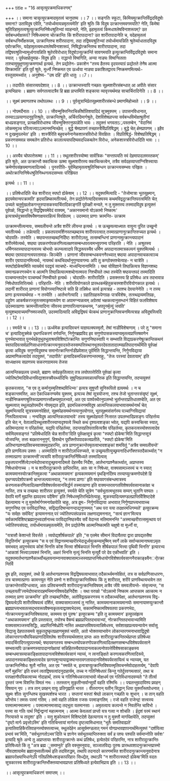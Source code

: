 +++
title = "16 आसृत्युपक्रमाधिकरणम्"

+++
।। समाना चासृत्युपक्रमादमृतत्वं चानुपाष्य ।। 7 ।। सङ्गतिः स्फुटा, किमियमुत्क्रान्तिर्विद्वदविदुषोः समाना? उताविदुष एवेति, "तयोर्ध्वमायन्नमृतत्वमेति' इति श्रुतिः किं विदुष उत्क्रान्तमवगमयति? नेति, किमेषा श्रुतिरिहामृतत्वश्रुत्युत्क्रान्तिनिषेधश्रुतिभ्यां व्याहन्यते, नेति, इहामृतत्वं किमधाश्लेषविनाशरूपम्? उत सर्वबन्धमोक्षरूपं? निषिध्यमाना चोत्क्रान्तिः किं शरीरापादाना? उत शारीरापादानेति च, यदेहामृतत्वं सर्वबन्धनिर्मोक्षरूपम्, उत्क्रान्तिश्च शरीरपादाना, तदा तद्विषयश्रुतिभ्यां तयोर्ध्वमायन्निति श्रुतेर्व्याधातादविदुष एवोत्क्रन्तिः, यदेहामृतत्वमधाश्लेषविनाशारूपं, निषिद्धोत्क्रन्तिश्च शारीरापादाना, तदा तद्विषयश्रुतिभ्यामूर्ध्वगायन्निति श्रुतेरविरोधात् विदुषोऽप्युत्क्रार्न्ति सावगमयति इत्युत्क्रान्तिर्विद्वदविदुषोः समाना स्यात् । पूर्वपक्षहेतुमाह- विदुष इति । राद्धान्ते विष्वगिति, अन्या नाड्यः विष्वग्वितताः ताश्चामुमुक्षूणामुत्क्रमणार्था इत्यर्थः, तेन प्रद्योतेन- प्रकाशेन "तस्य हैतस्य दृदयस्याग्रं प्रद्योतते तेनैष आत्मा विष्क्रामति' इति पूर्वं श्रुतेः, मूर्ध्नो निष्क्रमत एव ऊर्ध्वया नाड्या प्रकाशितद्वारय निष्क्रमणमित्यर्थः- वस्तुसामर्थ्यात् । अनुशेष्य- "उष दहि' इति धातुः ।।7।।

।। तदापीतेः संसारव्यपदेशात् ।। 8 ।। उत्क्रान्तस्यापि गच्छतः सूक्ष्मशरीरसंबन्धात् आ अपीतेः संसार इत्यभिप्रायः । ब्रह्मणः सर्वगतत्वादत्रैव हि ब्रह्म प्राप्तमिति शङ्काया व्यावृत्त्यर्थमाह साचार्चिरादिनेति ।। 8 ।।

।। सूक्ष्मं प्रमाणतश्च तथोपलब्धः ।। 9 ।। पूर्वसूत्राभिप्रेतसूक्ष्मशरीरसंबन्धे प्रमाणमिहोच्यते ।। 9 ।।

।। नोपमर्देनातः ।। 10 ।। जीवन्मुक्त्तिनिराचिकीर्षातिशयादिदं सूत्रमुक्त्तम् । उपासनविधानात्, तस्याऽऽप्रयाणादनुवृत्तिश्रुतेः, उत्क्रान्तिश्रुतेः, अर्चिरादिमार्गश्रुतेः, देशविशेषप्राप्त्या सर्वबन्धविमोक्षश्रुतीनां बाधप्रसङ्गात्, प्रत्यक्षविरोधाश्च जीवन्मुक्त्तिरनुपपन्नेति भावः । तदुक्त्तं भगवताऽ्रपस्तम्बेन, "वेदानिमं लोकममुञ्च परित्यज्याऽऽत्मानमन्विच्छेत् । बुद्धे श्रेमप्रापणं तच्छास्त्रैर्विप्रतिषिद्धम् । बुद्धे चेत् क्षेमप्रापणम् । इहैव न दुःखमुपलभेत' इति । शास्त्रैरिति बहुवचनेनानेकशास्त्रविरोधो विवक्षितः । विप्रतिषिद्धं- विशेषप्रतिषिद्धम् । प्रकरणसमवन्न समबलेन प्रतिरोधः कालात्ययापदिष्यवदधिकबलेन विरोधः, अनेकशास्त्रविरोधादिति भावः ।। 10 ।।

।। अस्यैव चोपपत्तेरूष्मा ।। 11 ।। स्थूलशरीरस्योष्मा सार्वत्रिकः "सन्तापयति स्वं देहमापादलमस्तकम्' इति श्रुतेः, अत उत्क्रान्तौ क्काचित्क ऊष्मा सूक्ष्मशरीरस्य क्काचित्कत्वेन, तत्रैव सर्वदहव्याप्ताग्निशिस्वायाः क्रमेणोपसंह्रयमाणत्वादित्यर्थः । पुनरपीति- पूर्वमिहामृतत्वश्रुतिनिबन्धन उत्क्रान्त्यसम्भवः परिहृतः । अथोत्क्रान्तिनिषेधश्रुतिनिब्धनत्वदसम्भवः परिह्रियत

इत्यर्थः ।। 11 ।।

।। प्रतिषेधादिति चेन्न शारीरात् स्पष्टो ह्येकेषाम् ।। 12 ।। यदुक्त्तमित्यादि - "तेजोमात्राः भूतसूक्ष्मान्, हृदयमेवान्वपक्रामति' हृदयान्निष्कामतीत्यर्थः, तेन प्रद्योतेनेत्यादिवाक्यस्य कथमविद्वदुत्क्रान्तिपरत्वमिति चेत् उच्यते चतुर्मुखलोकगन्तुरुपासकस्यार्चिरादिकाङ्गर्ति पूर्वपक्षी मन्यते, न तु मुक्त्तस्य तस्मादविदुष इत्युक्त्तं पूर्वपक्षे, सिद्धान्ते तु विद्वद्विषयमेवेदं वाक्यम्, "अकानयमानो योऽकामो निष्कामः' इत्यत्रार्थपुत्रववविषयैषणाक्षयराहित्यं विवक्षितम् । उदस्मात् प्राणाः क्रामन्ति- उत्क्राम

उत्क्रामन्तीत्यन्वयः, समवलीयन्ते अत्रैव शरीरे लीयन्त इत्यर्थः । स ऊच्छ्रयत्याध्मातः वायुना पूरित उच्छूनो भवतीत्यर्थः । तन्नेत्यादि । प्रकतपरामर्शिनस्तच्छब्दस्य शारीरपरत्वात् तस्मात्प्राणानुत्क्रान्तिरुच्यत इत्यर्थः । चोदयति- तस्येति । षष्ठयन्ततच्छब्दनिर्दिष्टः शारीरोऽस्तु, तत्सम्बन्धिनां प्राणानामुत्क्रान्त्यपादानं शरीरमेवेत्यर्थः, षष्ठ्या उपकरणोपकरणित्वलक्षणसम्बन्धपरत्वमभ्युपगम्य परिहरति । नेति । अश्रुतस्य धर्मिणस्तस्यापादानत्वस्य चोभयोः कल्प्यत्वादापे सिद्धरूपस्यैव धर्मिण अपादानातमात्रकल्पनं युक्त्तमित्यर्थः । षष्ठ्या एवापादानत्वपरतामाह- किञ्चेति । प्राणानां जीवसम्बन्धकवननैरथ्यात् षष्ठया अपादानवाचकत्वाञ्च शारीर एवापादानमित्यर्थः, नायमर्थ कथंचिदर्थानुगुण्यावगम्यः अपि तु कण्ठोक्त्तश्चेत्याह- न चात्रेति । स्पष्टोह्येकेषामिति व्याख्येयं पदद्वयं व्याचष्टे- माध्यन्दिनानामिति । यथा योविज्ञाने तिष्ठन्नित्यत्र विज्ञानशब्दः समानप्रकरणस्थेन य आत्मनि तिष्ठन्नित्यात्मशब्देनात्मपरा निश्चीयते तथा तस्येति षष्ठयन्तपदं तस्मादिति पञ्चम्यन्तपदेन पञ्चम्यर्थं निश्चीयते इत्यर्थः । चोदयति- शारीरादिति । प्रसक्त्तस्य हि प्रतिषेधः अत्र तदभावान्न निषेधोपपत्तिरित्यर्थः । परिहरति- नेति । शरीरवियोगकाले प्रारब्धकर्महेतुकचरमशरीरवियोगकाल इत्यर्थः । तदानीं शारीरात् प्राणानां वियोगस्यानिष्टत्वे सति हि तन्निषेधः कार्य इत्यत्राह - ततश्च देवयानेनेति । न तस्य प्राणा इत्यस्यार्थमाह - न तस्येति । आर्तभागेत्यादि । ग्रहातिग्रहरूपेणग्रहः पात्रविशेषः, तत्स्थद्रव्यमतिग्रहः, दद्रूपेण आकर्षकरज्जुतत्समाकृष्यरूपेण वा अपामग्न्यन्नत्वम् अग्रेरषां भक्षकत्वानुसम्धानं विहितं फलविशेषाय उदस्मात्प्राणाः क्रामन्तीत्यादिना जीवस्य प्राणापरित्यागकथनम्, "अपपुनर्मृत्युं जयति' मृत्युशब्दवाच्यमग्निमपजयति, उदस्मादित्यादि अविद्वद्विषयं चेत्कथं प्राणानुक्रान्तिवचनमित्यत्राह अविदुषस्त्विदि ।। 12 ।।

।। स्मर्यते च ।। 13 ।। ऊर्ध्वमेक इत्यादिवचनं याज्ञवल्क्यस्मृतौ, तेषां नाडीविशेषाणाम् । परे तु "समाना च' इत्यादिसूत्रमेकं पृथगधिकरणं वर्णयन्ति, निर्गुणब्रह्मविद इव सगुणोपासकस्याप्यमृतत्वप्राप्तिश्रवणेन पुनर्भवाभावात् पुनर्भवहेतुभूतभूताश्रयविशिष्टोत्क्रान्तिः सगुणनिष्ठस्यापि न सम्भवति विद्याप्रकरणेषूत्क्रान्तिकथनं स्वापादिवत्सर्वप्राणिसाधारणोत्क्रान्त्यनुवादस्तेजस्सम्पत्तिस्थानभूतपरदेवतातादात्म्यप्रतिपादनार्थमिति पूर्वपक्षं कृत्वा अविदुषः सगुणविदुषश्च समानोत्क्रान्तिर्नाडीप्रवेशात् पूर्वमिति सिद्धान्तयन्ति, निर्गुणविद्याया अप्रामाणिकत्वादेवं तदयुक्त्तं, "तदापीतेः' इत्यादिकमधिकरणान्तरमाहुः, "तेजः परस्यां देवतायाम्' इति साध्यक्षस्य सप्राणस्य सकरणग्रामस्य तेजस

आत्यन्तिकप्रलय उच्यते, ब्रह्मणः सर्वप्रकृतित्वात् तत्र लयोपपत्तेरिति पूर्वपक्षं कृत्वा ज्योतिष्टोमादिविधानविद्याशास्त्रवैयर्थ्यादिभिः सुषुप्तिप्रलयवन्नात्यन्तिक इति सिद्धान्तयन्ति, तदप्ययुक्त्तं

कृतकरत्वात्, "स एव तु कर्मानुस्मृतिशब्दविधिभ्यः' इत्यत्र सुषुप्तौ सुनिरूपितो ह्ययमर्थः । न च शङ्कान्तमस्ति, अत ऐकाधिकरण्यमेव युक्त्तम्, इत्यञ्च तेषां सूत्रयोजना, तश्च तेजो भूतान्तरसंसृष्टं सूक्ष्मं, नाडीनिष्क्रमणश्रुतिरूपप्रमाणात्त्सौक्ष्म्यमुपलभ्यते, अत एव पार्श्वस्थैरनुपलम्भो भूर्तान्तराप्रतिधातश्चेति, अत एव सूक्ष्मत्वात् स्थूलदहोपमर्देन नोपमृद्यत इति, इदमधिकरणमविदुष आत्यन्तिकलयाभावासमर्थनार्थं चेत् सूक्ष्मभित्यादि सूत्रत्रयमनपेक्षितं, सूक्ष्मपेहसमर्थनस्यानुपयोगात्, भूतसूक्ष्मसंसर्गस्य पञ्चाग्निविद्यायां निरूपितत्वाच्च । नन्वविदुष आत्यन्तिकलयाभावे' तस्य सूक्ष्मदेहवतो निःसरत उपलम्भादिप्रसङ्गः परिहर्त्तव्य इति चेत् न, वेतालादिस्थूलशरीरस्याप्यदृश्यत्वे स्थिते कथं दृश्यत्वशङ्का भवेत्, यद्यपि कस्यचित्सा स्यात्, अतिमन्दतया न परिहर्तव्या, यद्यपि परिहर्तव्या, तदन्तरप्रतिपत्तावित्यत्रैव परिहर्तव्या, कृतकरत्वस्योक्त्तत्वादेव सर्वमिदमसङ्गतं "प्रतिषेधादिति चेन्न शारीरा'दिति पूर्वपक्षसूत्रं कृत्वा "स्पष्टो ह्येकेषा'मिति सिद्धान्तसूत्रं योजयन्ति, तत्ता बदक्षराननुगुणं, हिशब्देन पूर्वोक्त्तोपपादकत्वप्रतीतेः, "स्पष्टो ह्येकेषा'मिति अतिभागप्रश्नप्रतिवचनवाक्यमुदाहरन्ति, अत्र प्राणानुक्रान्तेरमृतत्वाभावशङ्कां शमयितुं "अत्रैव समवलीयन्ते' इति प्राणविलय उक्त्तः । अस्मादिति न शारीरोऽवधिरुच्यते, स उच्छ्रयतीत्युच्छ्रयनादिधर्गोक्त्तस्तदैकार्थ्यात् "न तस्मात्प्राणा उत्क्रामन्ती'त्यत्रापि शरीरादुत्क्रान्तिर्निषिध्यते तस्मादित्यस् प्रकृतपरानर्शित्वेऽप्यभेदोपचारादुच्छ्रयनादिमतो देहस्यैव निर्देशः, आर्तभागप्रश्नैकार्थ्यात्, अप्राप्तस्य निषेधायोगाच्च । न च शारीरादुत्क्रान्तेः प्राप्तिरस्ति, अतः सा न निषेध्या, वाक्यसामञ्जस्यं च न स्यात् कामयमानस्योत्क्रान्तिमुकत्वा "अथाकामयमान' इत्यकामयमानं पृथङ्निर्दिश्य तस्याप्युत्क्रमणोपदेशे हि पृथग्व्यपदेशोपक्रमो भ्रान्तजल्पवत्स्यात्, "न तस्य प्राणाः' इति षष्ठयवगसंबन्धमात्रस्य करणत्वकरणित्वादिलक्षणविशेषपर्यवसानसिर्द्धर्न तस्मात्प्राणा इति वाक्यन्तरावगतविशेषपर्यवसानाकांक्षा च नास्ति, तत्र च तच्छब्दः शारीरपर इत्युक्त्तं, स्मर्यते चेति सूत्रेण "सर्वभूतात्मभूतस्य सम्यग् भूतानि पश्यतः । देवापि मार्गे मुह्यन्ति ह्यपदस्य पदैषिण' इति निषेधस्मृतिरभिप्रेतेत्याहुः, शुकस्यादित्यमण्डलप्राप्तिर्विशिष्टदेशे देहत्यामाय न तु मुक्त्तेर्मार्गगमनापेक्षयेति चाहुः, अत्र व्रूमः- निर्गुणविद्याया अभावात् निर्गुणप्राप्त्यभावाच्च सगुणनिष्ठ एव परविद्यानिष्ठः, सद्विद्यादिष्वप्यानन्दाद्यनुगममत् "अथ परा यया तदक्षरमधिगम्यते' इत्युपक्रम्य "यः सर्वज्ञः सर्ववित्' इत्यामननात् परं ज्योतिरुपसंपन्नस्य लक्षणाद्यमननात्, "सत्यं ज्ञान'मित्यत्र सर्वकामविशिष्टब्रह्मानुभवदर्शनाच्च परविद्यानिष्ठस्यैव सर्वे वेदान्ता मतिमामनन्ति "अस्माच्छरीरात्समुत्थाय परं ज्योतिरुपसंपद्य, तयोर्ध्वमायन्नमृतत्वमेति, तेन प्रद्योतेनैष आत्मानिष्कामति चक्षुषो वा मूर्ध्नो वा,

"यत्रासौ केशान्तो विवर्त्तते । व्यपोद्यशीर्षकपाले' इति ,"स एतमेव सीमानं विदायैतया द्वारा प्रापद्यतसैषा विदृतिर्नाम' इत्युपक्रम्य "स य एवं विद्वानस्माच्छरीरभेदादूर्ध्वमुत्कम्यामुष्मिन् स्वर्गे लाके सर्वान्कामानाष्त्वाऽमृतः समभवत् अपुनर्भवाय कोशं भिनत्ति कोश भित्त्वा शीर्षकपालं भिनत्ति शीर्षकपालं भित्त्वा पृथिवी भिनत्ति' इत्यारभ्य "आकाशं भित्त्वाऽव्यक्त्तं भिनत्ति, अक्षरं भिनत्ति मृत्युं भिनत्ति मृत्युर्वै परे देव एकीभवति' इति । यदुक्त्तमार्तभागप्रश्नैकार्थ्योच्छ्वयनाम्नानवाक्यासामञ्जस्याप्राप्तनिषेधायोगविशेषपर्यवसाननैराकाङ्क्ष्यैनर्ोत्क्रान्तिर्वि

दुष इति, तदयुक्त्तं, तथो हि आर्तभागप्रश्नस्य विद्वद्विषयत्वाभावात् तदैकार्थ्यमनपेक्षितं, तत्र स सर्वप्राणिसाधारणः, तत्र चास्मात्प्राणाः कामन्त्युत नेति प्रश्नो न शरीरादुत्क्रान्तिविषयः किं तु शारीरात्, शरीरे प्राणस्थित्यभावेन तत उत्क्रान्तेरसंदिग्धत्वात्, अतः प्रतिवचनमपि शारीरादनुत्क्रान्तिविषयम् अत्रैव जीवे समवलीयन्ते- संसृज्यन्त, "स उच्छ्वयती'त्यभेदोपचारादहमभिमानविषयदेहनिर्देशः । यथा परपक्षे "योऽकामो निष्काम आप्तकाम आत्कामः न तस्मात् प्राणा उत्क्रमन्ति' इति तच्छब्दनिर्देशः, अतोविद्वत्प्रकरणस्य न तदैकार्थ्यापेक्षा, आर्तभागप्रश्नस्य विद्व-द्विषयत्वेऽपि शारीरविषयत्वं दर्शितं, वाक्यासामञ्जस्यं तु नास्ति, कामयमानाकामयमानयोः समानायामप्युत्क्रान्तौ ब्रह्मप्राप्त्यभावतत्सद्भावरूपवैषम्यकृतत्वाद्वाक्यभेदस्य, सकामनिष्कामविषयतया प्रकरणभेदः, नोत्क्रान्त्यनुत्क्रान्तिविषयतया, काममय एवं पुरुषः' इत्युपक्रम्य "इति तु कामयमान' इत्युपसंहृत्य "अथाकामयमान' इति प्रस्तावात्, तयोश्च वैषम्यं ब्रह्मप्राप्तितदभावाभ्यां, नोत्क्रान्तितदभावाभ्यामिति वाक्यसामञ्जस्यसिद्धिः, अप्राप्तिनिषेध्रोपि नास्ति अथप्राप्तविषयत्वान्निषेधस्य, सर्वशाखाप्रत्ययन्यायेन सर्वासु विद्यासु देहपातसमये सुकृतदुष्कृतप्रहाणमुक्त्तं भवति, अतो भोक्त्तव्याभावेन लोकान्तरगमनाभावाद्विदुषो लोकान्तरगत्यौपयिकप्राणादिविश्लेषः शारीरस्यार्थवशात् प्राप्तः अतः शारीरादुत्क्रान्तिरर्थप्राप्ता प्रतिषेध्या स्यादर्चिरादिगत्युपपत्त्यर्थ; षष्ठयवगतस्य सम्बन्धस्योपकरणोपकरणित्वादिलक्षणसम्बन्धविशेषपर्यवसाने सम्भवत्यपि उत्क्रमणस्यापादानापेक्षायां सन्निहितस्यैवापादानत्वकल्पनोपपत्तेर्विशेषसाकाङ्क्षस्य सम्बन्धमात्रस्याकाङ्क्षितापादानत्वविशेषपर्यवसानं न्याय्यं, न त्वनाङ्क्षिते करणत्वकरणित्वादिरूपे, अपादानस्याकाङ्क्षितत्वादेव छागपशुन्यायाद्वाक्यान्तरावगतापादानविशेषपर्यवसायित्वं च न्याय्यम्, यत उत्क्रान्तिनिषेधः श्रुतौ नास्ति, अत एव "स्मर्यते च, इत्यत्राप्युत्क्रान्तिविषयस्मृतिवचनमेवोदाहतर्व्यम्, "देवापि मार्गे मुहन्ति' इति वचनं त्वतद्विषयत्वांदनुदाहार्यम्, तच्च न गतिनिषेधपरं किन्तु गतेर्दुरवगमत्वपरं, तथा च परपक्षानौपयिकत्वाच्च नोदाहार्थं, तस्य च गतिनिषेधकरत्वाभावो मोक्षधर्म एव गतिविधानादवम्यते "ते तीर्त्वा दुस्तरं जन्म विशन्ति विमलं नभः । ततस्तान् सुकृतीन्सर्वान्सूर्यो वहति रश्मिभिः ।। पद्मतन्तुवदाविश्य प्रवहन् विषयान् नृप । तत्र तान् प्रवहन् वायुः प्रतिगृह्नाति भारत । वीतरागान् यतीन् सिद्धान् धिया युक्त्ताँस्तपोधनात् । सूक्ष्मः शीतः सुगन्धिश्च सुखस्पर्शश्च भारत । सप्तानां मरुतां श्रेष्ठो लाकान् गच्छति यः शुभान् । स तान् वहति कौन्तेय ! तमसः परमां गतिम् । तमो वहति लोकेश रजसः परमाङ्गतिम् । रजो वहति राजेन्द्र! सत्त्वस्य परमात्मानमात्मना । परमात्मानमासाद्य तद्भूता यतमानसाः । अमृतत्वाय कल्पन्ते न निवर्तन्ति चाविभो । परमा सा गतिः पार्थ निर्द्वन्द्वानां महात्मनाम् । आत्मा केवलतां प्राप्तो यत्र गत्वा न शोचति । ईदृशं परमं स्थानं निरयास्ते च तादृशा' इति । यत्तु शुकोत्पतनं विशिष्टदेशे देहत्यागाय न तु मुक्त्तौ मार्गापेक्षयेति, तदप्युक्त्तं "दृष्टो मार्गः प्रवृत्तोऽस्मि' इति गतिचिन्तायां मार्गस्य दृष्टत्वामिधानात् "भूतैः समतिवाह्यते' इत्यातिवाहिकैरतिवाहनस्योक्त्तत्वाच्च, स्थूलदेहेन आसूर्यमण्डलात् गमनं योगप्रभावज्ञापनार्थमित्युक्त्तं "दर्शयित्वा प्रभावं स्व'मिति, "सर्वभूतगतोऽभव'दिति च ज्ञानेन सर्वभूतव्याप्तिरुक्त्ता सर्वं ह पश्यः पश्यति सर्वमाप्नोति सर्वशः' इत्यादि श्रुतेः अन्ये तु अप्राप्तायाः शारीरादुत्क्रान्तेः कथं प्रतिषेध, इत्येतदेवं परिहरन्ति, नात्र शारीरादुत्क्रान्तिः प्रतिषिध्यते किं तु "अत्र ब्रह्म ुसमश्नुते' इति वक्त्तुमनुवादः, सञ्जातविद्यः पुरुषः प्रारब्धवशादनुत्क्रान्तप्रास्मो जीवदशायामेव ब्रह्मानुभवतीत्यर्थ इति तदविरुद्धम्, तथापि तदनादरे कारणमस्ति शारीरादनुत्क्रान्त्यनुवादेनात्र ब्रह्मापरोक्ष्याभिधानेऽपि गतिप्रतिषेधशङ्कापरिहारः सिध्द्येत्, तथाऽपि "न शारीरात्स्पष्टो ह्येकेषा'मिति वदतः सूत्रकारस्य शारीरादुत्क्रान्तिर्भोक्त्तव्याभावप्राप्ता प्रतिषिध्यते इत्येवाभिप्राय इति ।। 13 ।।

।। आसृत्युपक्रमाधिकरणं समाप्तम् ।।

